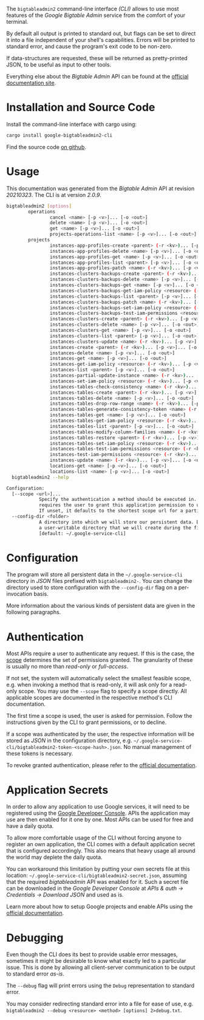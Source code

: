 <!---
DO NOT EDIT !
This file was generated automatically from 'src/mako/cli/README.md.mako'
DO NOT EDIT !
-->
The `bigtableadmin2` command-line interface *(CLI)* allows to use most features of the *Google Bigtable Admin* service from the comfort of your terminal.

By default all output is printed to standard out, but flags can be set to direct it into a file independent of your shell's
capabilities. Errors will be printed to standard error, and cause the program's exit code to be non-zero.

If data-structures are requested, these will be returned as pretty-printed JSON, to be useful as input to other tools.

Everything else about the *Bigtable Admin* API can be found at the
[official documentation site](https://cloud.google.com/bigtable/).

# Installation and Source Code

Install the command-line interface with cargo using:

```bash
cargo install google-bigtableadmin2-cli
```

Find the source code [on github](https://github.com/Byron/google-apis-rs/tree/main/gen/bigtableadmin2-cli).

# Usage

This documentation was generated from the *Bigtable Admin* API at revision *20210323*. The CLI is at version *2.0.9*.

```bash
bigtableadmin2 [options]
        operations
                cancel <name> [-p <v>]... [-o <out>]
                delete <name> [-p <v>]... [-o <out>]
                get <name> [-p <v>]... [-o <out>]
                projects-operations-list <name> [-p <v>]... [-o <out>]
        projects
                instances-app-profiles-create <parent> (-r <kv>)... [-p <v>]... [-o <out>]
                instances-app-profiles-delete <name> [-p <v>]... [-o <out>]
                instances-app-profiles-get <name> [-p <v>]... [-o <out>]
                instances-app-profiles-list <parent> [-p <v>]... [-o <out>]
                instances-app-profiles-patch <name> (-r <kv>)... [-p <v>]... [-o <out>]
                instances-clusters-backups-create <parent> (-r <kv>)... [-p <v>]... [-o <out>]
                instances-clusters-backups-delete <name> [-p <v>]... [-o <out>]
                instances-clusters-backups-get <name> [-p <v>]... [-o <out>]
                instances-clusters-backups-get-iam-policy <resource> (-r <kv>)... [-p <v>]... [-o <out>]
                instances-clusters-backups-list <parent> [-p <v>]... [-o <out>]
                instances-clusters-backups-patch <name> (-r <kv>)... [-p <v>]... [-o <out>]
                instances-clusters-backups-set-iam-policy <resource> (-r <kv>)... [-p <v>]... [-o <out>]
                instances-clusters-backups-test-iam-permissions <resource> (-r <kv>)... [-p <v>]... [-o <out>]
                instances-clusters-create <parent> (-r <kv>)... [-p <v>]... [-o <out>]
                instances-clusters-delete <name> [-p <v>]... [-o <out>]
                instances-clusters-get <name> [-p <v>]... [-o <out>]
                instances-clusters-list <parent> [-p <v>]... [-o <out>]
                instances-clusters-update <name> (-r <kv>)... [-p <v>]... [-o <out>]
                instances-create <parent> (-r <kv>)... [-p <v>]... [-o <out>]
                instances-delete <name> [-p <v>]... [-o <out>]
                instances-get <name> [-p <v>]... [-o <out>]
                instances-get-iam-policy <resource> (-r <kv>)... [-p <v>]... [-o <out>]
                instances-list <parent> [-p <v>]... [-o <out>]
                instances-partial-update-instance <name> (-r <kv>)... [-p <v>]... [-o <out>]
                instances-set-iam-policy <resource> (-r <kv>)... [-p <v>]... [-o <out>]
                instances-tables-check-consistency <name> (-r <kv>)... [-p <v>]... [-o <out>]
                instances-tables-create <parent> (-r <kv>)... [-p <v>]... [-o <out>]
                instances-tables-delete <name> [-p <v>]... [-o <out>]
                instances-tables-drop-row-range <name> (-r <kv>)... [-p <v>]... [-o <out>]
                instances-tables-generate-consistency-token <name> (-r <kv>)... [-p <v>]... [-o <out>]
                instances-tables-get <name> [-p <v>]... [-o <out>]
                instances-tables-get-iam-policy <resource> (-r <kv>)... [-p <v>]... [-o <out>]
                instances-tables-list <parent> [-p <v>]... [-o <out>]
                instances-tables-modify-column-families <name> (-r <kv>)... [-p <v>]... [-o <out>]
                instances-tables-restore <parent> (-r <kv>)... [-p <v>]... [-o <out>]
                instances-tables-set-iam-policy <resource> (-r <kv>)... [-p <v>]... [-o <out>]
                instances-tables-test-iam-permissions <resource> (-r <kv>)... [-p <v>]... [-o <out>]
                instances-test-iam-permissions <resource> (-r <kv>)... [-p <v>]... [-o <out>]
                instances-update <name> (-r <kv>)... [-p <v>]... [-o <out>]
                locations-get <name> [-p <v>]... [-o <out>]
                locations-list <name> [-p <v>]... [-o <out>]
  bigtableadmin2 --help

Configuration:
  [--scope <url>]...
            Specify the authentication a method should be executed in. Each scope
            requires the user to grant this application permission to use it.
            If unset, it defaults to the shortest scope url for a particular method.
  --config-dir <folder>
            A directory into which we will store our persistent data. Defaults to
            a user-writable directory that we will create during the first invocation.
            [default: ~/.google-service-cli]

```

# Configuration

The program will store all persistent data in the `~/.google-service-cli` directory in *JSON* files prefixed with `bigtableadmin2-`.  You can change the directory used to store configuration with the `--config-dir` flag on a per-invocation basis.

More information about the various kinds of persistent data are given in the following paragraphs.

# Authentication

Most APIs require a user to authenticate any request. If this is the case, the [scope][scopes] determines the 
set of permissions granted. The granularity of these is usually no more than *read-only* or *full-access*.

If not set, the system will automatically select the smallest feasible scope, e.g. when invoking a
method that is read-only, it will ask only for a read-only scope. 
You may use the `--scope` flag to specify a scope directly. 
All applicable scopes are documented in the respective method's CLI documentation.

The first time a scope is used, the user is asked for permission. Follow the instructions given 
by the CLI to grant permissions, or to decline.

If a scope was authenticated by the user, the respective information will be stored as *JSON* in the configuration
directory, e.g. `~/.google-service-cli/bigtableadmin2-token-<scope-hash>.json`. No manual management of these tokens
is necessary.

To revoke granted authentication, please refer to the [official documentation][revoke-access].

# Application Secrets

In order to allow any application to use Google services, it will need to be registered using the 
[Google Developer Console][google-dev-console]. APIs the application may use are then enabled for it
one by one. Most APIs can be used for free and have a daily quota.

To allow more comfortable usage of the CLI without forcing anyone to register an own application, the CLI
comes with a default application secret that is configured accordingly. This also means that heavy usage
all around the world may deplete the daily quota.

You can workaround this limitation by putting your own secrets file at this location: 
`~/.google-service-cli/bigtableadmin2-secret.json`, assuming that the required *bigtableadmin* API 
was enabled for it. Such a secret file can be downloaded in the *Google Developer Console* at 
*APIs & auth -> Credentials -> Download JSON* and used as is.

Learn more about how to setup Google projects and enable APIs using the [official documentation][google-project-new].


# Debugging

Even though the CLI does its best to provide usable error messages, sometimes it might be desirable to know
what exactly led to a particular issue. This is done by allowing all client-server communication to be 
output to standard error *as-is*.

The `--debug` flag will print errors using the `Debug` representation to standard error.

You may consider redirecting standard error into a file for ease of use, e.g. `bigtableadmin2 --debug <resource> <method> [options] 2>debug.txt`.


[scopes]: https://developers.google.com/+/api/oauth#scopes
[revoke-access]: http://webapps.stackexchange.com/a/30849
[google-dev-console]: https://console.developers.google.com/
[google-project-new]: https://developers.google.com/console/help/new/